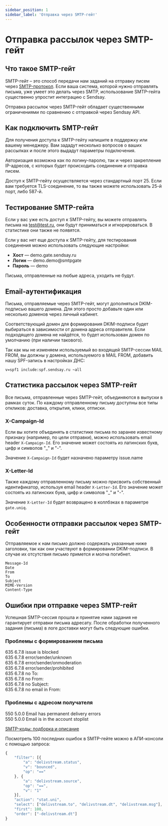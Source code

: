 ```yaml
---
sidebar_position: 1
sidebar_label: 'Отправка через SMTP-гейт'
---
```


# Отправка рассылок через SMTP-гейт

## Что такое SMTP-гейт

SMTP-гейт – это способ передачи нам заданий на отправку писем через [SMTP-протокол](https://ru.wikipedia.org/wiki/SMTP). Если ваша система, которой нужно отправлять письма, уже умеет это делать через SMTP, использование SMTP-гейта существенно упростит интеграцию с Sendsay.

Отправка рассылок через SMTP-гейт обладает существенными ограничениями по сравнению с отправкой через Sendsay API.

## Как подключить SMTP-гейт

Для получения доступа к SMTP-гейту напишите в поддержку или вашему менеджеру. Вам зададут несколько вопросов о ваших рассылках и после этого выдадут параметры подключения.

Авторизация возможна как по логину-паролю, так и через закрепление IP-адресов, с которых будет происходить соединение и отправка писем.

Доступ к SMTP-гейту осуществляется через стандартный порт 25. Если вам требуется TLS-соединение, то вы также можете использовать 25-й порт, либо 587-й.

## Тестирование SMTP-гейта

Если у вас уже есть доступ к SMTP-гейту, вы можете отправлять письма на test@test.ru, они будут приниматься и игнорироваться. В статистике они также не появятся.

Если у вас нет еще доступа к SMTP-гейту, для тестирования соединения можно использовать следующие настройки:

- **Хост** — demo.gate.sendsay.ru
- **Логин** — demo.demo@smtpgate
- **Пароль** — demo

Письма, отправленные на любые адреса, уходить не будут.

## Email-аутентификация

Письма, отправляемые через SMTP-гейт, могут дополняться DKIM-подписью вашего домена. Для этого просто добавьте один или несколько доменов через личный кабинет.

Соответствующий домен для формирования DKIM-подписи будет выбираться в зависимости от домена адреса отправителя. Если подходящего домена не найдётся, то будет использован домен по умолчанию (при наличии такового).

Так как мы не изменяем используемый во входящей SMTP-сессии MAIL FROM, вы должны у домена, используемого в MAIL FROM, добавить нашу SPF-запись в настройках ДНС:

```
v=spf1 include:spf.sendsay.ru ~all
```

## Статистика рассылок через SMTP-гейт

Все письма, отправленные через SMTP-гейт, объединяются в выпуски в рамках суток. По каждому отправленному письму доступны все типы откликов: доставка, открытия, клики, отписки.

### X-Campaign-Id

Если вы хотите объединять в статистике письма по заранее известному признаку (например, по цели отправки), можно использовать email header `X-Campaign-Id`. Его значение может состоять из латинских букв, цифр и символов "\_" и "-".

Значение `X-Campaign-Id` будет назначено параметру issue.name

### X-Letter-Id

Также каждому отправленному письму можно присвоить собственный идентификатор, используя email header `X-Letter-Id`. Его значение может состоять из латинских букв, цифр и символов "\_" и "-".

Значение `X-Letter-Id` будет возвращено в коллбэках в параметре `gate.uniq`.

## Особенности отправки рассылок через SMTP-гейт

Отправляемое к нам письмо должно содержать указанные ниже заголовки, так как они участвуют в формировании DKIM-подписи. В случае их отсутствия письмо примется и молча погибнет.

```
Message-Id
Date
From
To
Subject
MIME-Version
Content-Type
```

## Ошибки при отправке через SMTP-гейт

Успешная SMTP-сессия прошла и принятие нами задания не гарантирует отправки письма адресату. После обработки полученного задания (письма) в логе доставки могут быть следующие ошибки.

### Проблемы с формированием письма

635 6.7.8 issue is blocked <br/>
635 6.7.8 error/sender/unknown <br/>
635 6.7.8 error/sender/onmoderation <br/>
635 6.7.8 error/sender/prohibited <br/>
635 6.7.8 no To: <br/>
635 6.7.8 no From: <br/>
635 6.7.8 no Subject: <br/>
635 6.7.8 no email in From: <br/>

### Проблемы с адресом получателя

550 5.0.0 Email has permanent delivery errors <br/>
550 5.0.0 Email is in the account stoplist <br/>

[SMTP-коды: подборка и описание](https://docs.sendsay.ru/integrations/smtp-reply-codes)

Посмотреть 100 последних ошибок в SMTP-гейте можно в АПИ-консоли с помощью запроса:

<!-- prettier-ignore -->
```js
{
	"filter": [{
		"a": "delivstream.status",
		"v": "bounced",
		"op": "=="
	}, {
		"a": "delivstream.source",
		"op": "==",
		"v": "1"
	}],
	"action": "stat.uni",
	"select": ["delivstream.to", "delivstream.dt", "delivstream.msg"],
	"first": 100,
	"order": ["-delivstream.dt"]
}
```
